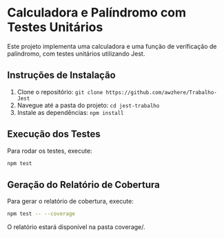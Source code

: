 # Calculadora e Palíndromo com Testes Unitários

Este projeto implementa uma calculadora e uma função de verificação de palíndromo, com testes unitários utilizando Jest.

## Instruções de Instalação
1. Clone o repositório: `git clone https://github.com/awzhere/Trabalho-Jest`
2. Navegue até a pasta do projeto: `cd jest-trabalho`
3. Instale as dependências: `npm install`

## Execução dos Testes
Para rodar os testes, execute:
```bash
npm test
```

## Geração do Relatório de Cobertura
Para gerar o relatório de cobertura, execute:

```bash
npm test -- --coverage
```

O relatório estará disponível na pasta coverage/.
